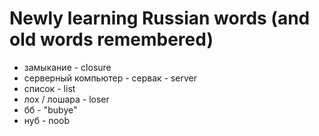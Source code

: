 # Newly learning Russian words (and old words remembered)

* замыкание - closure
* серверный компьютер - сервак - server
* список - list
* лох / лошара - loser
* бб - "bubye"
* нуб - noob
